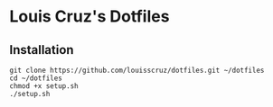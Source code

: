 # Louis Cruz's Dotfiles

## Installation

```
git clone https://github.com/louisscruz/dotfiles.git ~/dotfiles
cd ~/dotfiles
chmod +x setup.sh
./setup.sh
```
